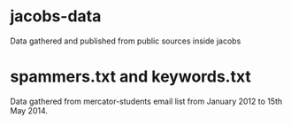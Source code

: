 jacobs-data
===========

Data gathered and published from public sources inside jacobs

# spammers.txt and keywords.txt
Data gathered from mercator-students email list from January 2012 to 15th May 2014.
